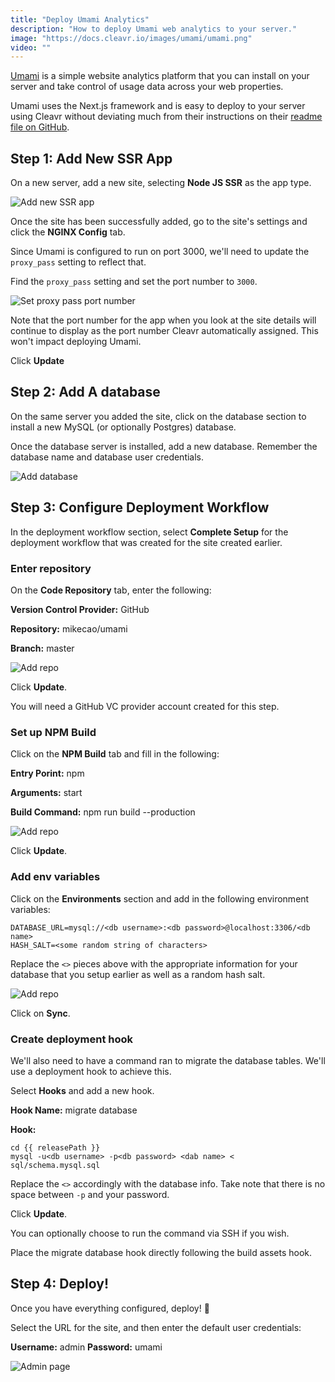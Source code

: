 ```yaml
---
title: "Deploy Umami Analytics"
description: "How to deploy Umami web analytics to your server."
image: "https://docs.cleavr.io/images/umami/umami.png"
video: ""
---
```


[Umami](https://umami.is/) is a simple website analytics platform that you can install on your server and take control of usage data across your web
properties.

Umami uses the Next.js framework and is easy to deploy to your server using Cleavr without deviating much from their instructions on their
[readme file on GitHub](https://github.com/mikecao/umami).

## Step 1: Add New SSR App

On a new server, add a new site, selecting **Node JS SSR** as the app type.

![Add new SSR app](/images/umami/new-ssr.png)

Once the site has been successfully added, go to the site's settings and click the **NGINX Config** tab.

Since Umami is configured to run on port 3000, we'll need to update the `proxy_pass` setting to reflect that.

Find the `proxy_pass` setting and set the port number to `3000`.

![Set proxy pass port number](/images/umami/proxy-pass.png)

<base-info>
Note that the port number for the app when you look at the site details will continue to display as the port number Cleavr
automatically assigned. This won't impact deploying Umami. 
</base-info>

Click **Update**

## Step 2: Add A database

On the same server you added the site, click on the database section to install a new MySQL (or optionally Postgres) database.

Once the database server is installed, add a new database. Remember the database name and database user credentials.

![Add database](/images/umami/database.png)

## Step 3: Configure Deployment Workflow

In the deployment workflow section, select **Complete Setup** for the deployment workflow that was created for the site created earlier.

### Enter repository

On the **Code Repository** tab, enter the following:

**Version Control Provider:** GitHub

**Repository:** mikecao/umami

**Branch:** master

![Add repo](/images/umami/repo.png)

Click **Update**.

<base-info>
You will need a GitHub VC provider account created for this step.
</base-info>

### Set up NPM Build

Click on the **NPM Build** tab and fill in the following:

**Entry Porint:** npm

**Arguments:** start

**Build Command:** npm run build --production

![Add repo](/images/umami/entry.png)

Click **Update**.

### Add env variables

Click on the **Environments** section and add in the following environment variables:

```
DATABASE_URL=mysql://<db username>:<db password>@localhost:3306/<db name>
HASH_SALT=<some random string of characters>
```

Replace the `<>` pieces above with the appropriate information for your database that you setup earlier as well as a random
hash salt.

![Add repo](/images/umami/env-variables.png)

Click on **Sync**.

### Create deployment hook

We'll also need to have a command ran to migrate the database tables. We'll use a deployment hook to achieve this.

Select **Hooks** and add a new hook.

**Hook Name:** migrate database

**Hook:**

```
cd {{ releasePath }}
mysql -u<db username> -p<db password> <dab name> < sql/schema.mysql.sql
```

Replace the `<>` accordingly with the database info. Take note that there is no space between `-p` and your password.

Click **Update**.

<base-info>
You can optionally choose to run the command via SSH if you wish. 
</base-info>

Place the migrate database hook directly following the build assets hook.

## Step 4: Deploy!

Once you have everything configured, deploy! 🚀

Select the URL for the site, and then enter the default user credentials:

**Username:** admin
**Password:** umami

![Admin page](/images/umami/admin-page.png)
